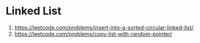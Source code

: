 Linked List
===========

1. https://leetcode.com/problems/insert-into-a-sorted-circular-linked-list/
2. https://leetcode.com/problems/copy-list-with-random-pointer/
